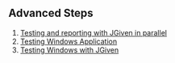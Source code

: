 ## Advanced Steps

1. [Testing and reporting with JGiven in parallel](../src/test/java/dev/aherscu/qa/testing/example/scenarios/tutorial/_6_TestingWithJGiven.java)
2. [Testing Windows Application](../src/test/java/dev/aherscu/qa/testing/example/scenarios/tutorial/_7_TestingWindowsApplication.java)
3. [Testing Windows with JGiven](../src/test/java/dev/aherscu/qa/testing/example/scenarios/tutorial/_8_TestingWindowsWithJGiven.java)
